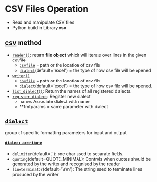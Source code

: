 # CSV Files Operation
- Read and manipulate CSV files
- Python build in Library **csv**

## [csv](https://github.com/HidayatRivai2020/Python/tree/main//files_csv_operation/csv_read.py) method
- [`reader()`](https://github.com/HidayatRivai2020/Python/tree/main//files_csv_operation/csv_read.py): return **file object** which will iterate over lines in the given csvfile
  - [`csvfile`](https://github.com/HidayatRivai2020/Python/tree/main//files_csv_operation/csv_read.py) = path or the location of csv file
  - [`dialect`](https://github.com/HidayatRivai2020/Python/tree/main//files_csv_operation/csv_dialect.py)(default='excel') = the type of how csv file will be opened
- [`writer()`](https://github.com/HidayatRivai2020/Python/tree/main//files_csv_operation/csv_write.py)
  - [`csvfile`](https://github.com/HidayatRivai2020/Python/tree/main//files_csv_operation/csv_write.py) = path or the location of csv file
  - [`dialect`](https://github.com/HidayatRivai2020/Python/tree/main//files_csv_operation/csv_dialect.py)(default='excel') = the type of how csv file will be opened.
- [`list_dialect()`](https://github.com/HidayatRivai2020/Python/tree/main//files_csv_operation/csv_dialect.py): Return the names of all registered dialects.
- [`register_dialect`](https://github.com/HidayatRivai2020/Python/tree/main//files_csv_operation/csv_dialect.py): Register new dialect
  - name: Associate dialect with name
  - **fmtparams = same parameter with dialect

## [`dialect`](https://github.com/HidayatRivai2020/Python/tree/main//files_csv_operation/csv_dialect.py) 
group of specific formatting parameters for input and output<br>

#### [`dialect attribute`](https://github.com/HidayatRivai2020/Python/tree/main//files_csv_operation/csv_dialect.py) 
- `delimiter`(default=','): one char used to separate fields.
- `quoting`(default=QUOTE_MINIMAL): Controls when quotes should be generated by the writer and recognised by the reader
- `lineterminator`(default='\r\n'): The string used to terminate lines produced by the writer
